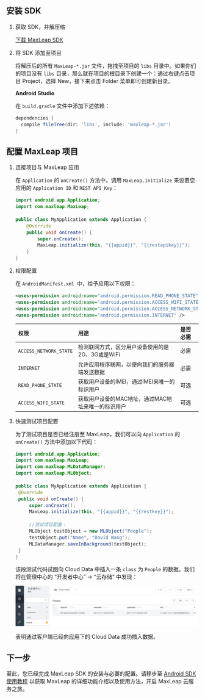 ##	安装 SDK

1. 获取 SDK，并解压缩

    <a class="download-sdk" href="https://github.com/MaxLeap/SDK-Android/releases" target="_blank">下载 MaxLeap SDK</a>

2. 将 SDK 添加至项目

    将解压后的所有 `MaxLeap-*.jar` 文件，拖拽至项目的 `libs` 目录中。如果你们的项目没有 `libs` 目录，那么就在项目的根目录下创建一个：通过右键点击项目 Project，选择 New，接下来点击 Folder 菜单即可创建新目录。

    **Android Studio**

    在 `build.gradle` 文件中添加下述依赖：

    ```gradle
    dependencies {
      compile fileTree(dir: 'libs', include: 'maxleap-*.jar')
    }
    ```

##	配置 MaxLeap 项目

1. 连接项目与 MaxLeap 应用

	在 `Application` 的 `onCreate()` 方法中，调用 `MaxLeap.initialize` 来设置您应用的 `Application ID` 和 `REST API Key`：

    ```java
    import android.app.Application;
    import com.maxleap.MaxLeap;

    public class MyApplication extends Application {
        @Override
        public void onCreate() {
            super.onCreate();
            MaxLeap.initialize(this, "{{appid}}", "{{restapikey}}");
        }
    }
    ```

2. 权限配置

 	在 `AndroidManifest.xml `中，给予应用以下权限：

    ```xml
    <uses-permission android:name="android.permission.READ_PHONE_STATE" />
    <uses-permission android:name="android.permission.ACCESS_WIFI_STATE" />
    <uses-permission android:name="android.permission.ACCESS_NETWORK_STATE" />
    <uses-permission android:name="android.permission.INTERNET" />
     ```

    权限|用途|是否必需
    ---|---|---
    `ACCESS_NETWORK_STATE`|		检测联网方式，区分用户设备使用的是2G、3G或是WiFi| 必需
    `INTERNET`| 	允许应用程序联网，以便向我们的服务器端发送数据| 必需
    `READ_PHONE_STATE`| 	获取用户设备的IMEI，通过IMEI来唯一的标识用户| 可选
    `ACCESS_WIFI_STATE`| 	获取用户设备的MAC地址，通过MAC地址来唯一的标识用户| 可选

3. 快速测试项目配置

    为了测试项目是否已经注册至 MaxLeap，我们可以向 `Application` 的 `onCreate()` 方法中添加以下代码：

    ```java
    import android.app.Application;
    import com.maxleap.MaxLeap;
    import com.maxleap.MLDataManager;
    import com.maxleap.MLObject;

    public class MyApplication extends Application {
     @Override
     public void onCreate() {
         super.onCreate();
         MaxLeap.initialize(this, "{{appid}}", "{{restkey}}");

         //测试项目配置：
         MLObject testObject = new MLObject("People");
         testObject.put("Name", "David Wang");
         MLDataManager.saveInBackground(testObject);
     }
    }
    ```

    该段测试代码试图向 Cloud Data 中插入一条 `class` 为 `People` 的数据。我们将在管理中心的 “开发者中心” -> “云存储” 中发现：

    ![imgSDKQSTestAddObj](../../../images/imgSDKQSTestAddObj.png)

    表明通过客户端已经向应用下的 Cloud Data 成功插入数据。

## 下一步

 至此，您已经完成 MaxLeap SDK 的安装与必要的配置。请移步至 [Android SDK 使用教程](ML_DOCS_GUIDE_LINK_PLACEHOLDER_ANDROID) 以获取 MaxLeap 的详细功能介绍以及使用方法，开启 MaxLeap 云服务之旅。
